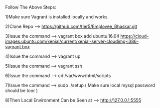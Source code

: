Follow The Above Steps:

1)Make sure Vagrant is installed locally and works.

2)Clone Repo --> https://github.com/tier5/Employee_Bhaskar.git

3)Issue the command --> vagrant box add ubuntu.16.04 https://cloud-images.ubuntu.com/xenial/current/xenial-server-cloudimg-i386-vagrant.box

4)Issue the command --> vagrant up

5)Issue the command --> vagrant ssh

6)Issue the command --> cd /var/www/html/scripts 

7)Issue the command --> sudo ./setup ( Make sure local mysql password should be toor )

8)Then Local Environment Can be Seen at --> http://127.0.0.1:5555
